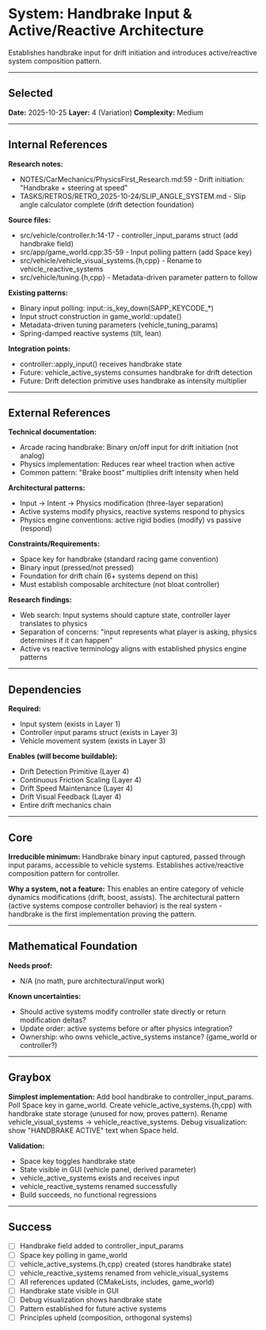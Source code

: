 # System: Handbrake Input & Active/Reactive Architecture

Establishes handbrake input for drift initiation and introduces active/reactive system composition pattern.

---

<!-- BEGIN: SELECT/SELECTED -->
## Selected

**Date:** 2025-10-25
**Layer:** 4 (Variation)
**Complexity:** Medium
<!-- END: SELECT/SELECTED -->

---

<!-- BEGIN: SELECT/INTERNAL_REFERENCES -->
## Internal References

**Research notes:**
- NOTES/CarMechanics/PhysicsFirst_Research.md:59 - Drift initiation: "Handbrake + steering at speed"
- TASKS/RETROS/RETRO_2025-10-24/SLIP_ANGLE_SYSTEM.md - Slip angle calculator complete (drift detection foundation)

**Source files:**
- src/vehicle/controller.h:14-17 - controller_input_params struct (add handbrake field)
- src/app/game_world.cpp:35-59 - Input polling pattern (add Space key)
- src/vehicle/vehicle_visual_systems.{h,cpp} - Rename to vehicle_reactive_systems
- src/vehicle/tuning.{h,cpp} - Metadata-driven parameter pattern to follow

**Existing patterns:**
- Binary input polling: input::is_key_down(SAPP_KEYCODE_*)
- Input struct construction in game_world::update()
- Metadata-driven tuning parameters (vehicle_tuning_params)
- Spring-damped reactive systems (tilt, lean)

**Integration points:**
- controller::apply_input() receives handbrake state
- Future: vehicle_active_systems consumes handbrake for drift detection
- Future: Drift detection primitive uses handbrake as intensity multiplier
<!-- END: SELECT/INTERNAL_REFERENCES -->

---

<!-- BEGIN: SELECT/EXTERNAL_REFERENCES -->
## External References

**Technical documentation:**
- Arcade racing handbrake: Binary on/off input for drift initiation (not analog)
- Physics implementation: Reduces rear wheel traction when active
- Common pattern: "Brake boost" multiplies drift intensity when held

**Architectural patterns:**
- Input → Intent → Physics modification (three-layer separation)
- Active systems modify physics, reactive systems respond to physics
- Physics engine conventions: active rigid bodies (modify) vs passive (respond)

**Constraints/Requirements:**
- Space key for handbrake (standard racing game convention)
- Binary input (pressed/not pressed)
- Foundation for drift chain (6+ systems depend on this)
- Must establish composable architecture (not bloat controller)

**Research findings:**
- Web search: Input systems should capture state, controller layer translates to physics
- Separation of concerns: "input represents what player is asking, physics determines if it can happen"
- Active vs reactive terminology aligns with established physics engine patterns
<!-- END: SELECT/EXTERNAL_REFERENCES -->

---

<!-- BEGIN: SELECT/DEPENDENCIES -->
## Dependencies

**Required:**
- Input system (exists in Layer 1)
- Controller input params struct (exists in Layer 3)
- Vehicle movement system (exists in Layer 3)

**Enables (will become buildable):**
- Drift Detection Primitive (Layer 4)
- Continuous Friction Scaling (Layer 4)
- Drift Speed Maintenance (Layer 4)
- Drift Visual Feedback (Layer 4)
- Entire drift mechanics chain
<!-- END: SELECT/DEPENDENCIES -->

---

<!-- BEGIN: SELECT/CORE -->
## Core

**Irreducible minimum:**
Handbrake binary input captured, passed through input params, accessible to vehicle systems. Establishes active/reactive composition pattern for controller.

**Why a system, not a feature:**
This enables an entire category of vehicle dynamics modifications (drift, boost, assists). The architectural pattern (active systems compose controller behavior) is the real system - handbrake is the first implementation proving the pattern.
<!-- END: SELECT/CORE -->

---

<!-- BEGIN: SELECT/MATHEMATICAL_FOUNDATION -->
## Mathematical Foundation

**Needs proof:**
- N/A (no math, pure architectural/input work)

**Known uncertainties:**
- Should active systems modify controller state directly or return modification deltas?
- Update order: active systems before or after physics integration?
- Ownership: who owns vehicle_active_systems instance? (game_world or controller?)
<!-- END: SELECT/MATHEMATICAL_FOUNDATION -->

---

<!-- BEGIN: SELECT/GRAYBOX -->
## Graybox

**Simplest implementation:**
Add bool handbrake to controller_input_params. Poll Space key in game_world. Create vehicle_active_systems.{h,cpp} with handbrake state storage (unused for now, proves pattern). Rename vehicle_visual_systems → vehicle_reactive_systems. Debug visualization: show "HANDBRAKE ACTIVE" text when Space held.

**Validation:**
- Space key toggles handbrake state
- State visible in GUI (vehicle panel, derived parameter)
- vehicle_active_systems exists and receives input
- vehicle_reactive_systems renamed successfully
- Build succeeds, no functional regressions
<!-- END: SELECT/GRAYBOX -->

---

<!-- BEGIN: SELECT/SUCCESS -->
## Success

- [ ] Handbrake field added to controller_input_params
- [ ] Space key polling in game_world
- [ ] vehicle_active_systems.{h,cpp} created (stores handbrake state)
- [ ] vehicle_reactive_systems renamed from vehicle_visual_systems
- [ ] All references updated (CMakeLists, includes, game_world)
- [ ] Handbrake state visible in GUI
- [ ] Debug visualization shows handbrake state
- [ ] Pattern established for future active systems
- [ ] Principles upheld (composition, orthogonal systems)
<!-- END: SELECT/SUCCESS -->
